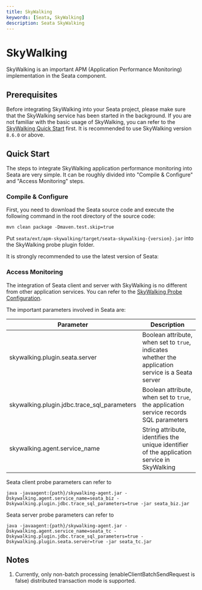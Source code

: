 ```yaml
---
title: SkyWalking
keywords: [Seata, SkyWalking]
description: Seata SkyWalking
---
```


# SkyWalking

SkyWalking is an important APM (Application Performance Monitoring) implementation in the Seata component.

## Prerequisites

Before integrating SkyWalking into your Seata project, please make sure that the SkyWalking service has been started in the background. If you are not familiar with the basic usage of SkyWalking, you can refer to the [SkyWalking Quick Start](https://github.com/apache/skywalking/tree/master/docs) first. It is recommended to use SkyWalking version `8.6.0` or above.

## Quick Start

The steps to integrate SkyWalking application performance monitoring into Seata are very simple. It can be roughly divided into "Compile & Configure" and "Access Monitoring" steps.

### Compile & Configure

First, you need to download the Seata source code and execute the following command in the root directory of the source code:

`mvn clean package -Dmaven.test.skip=true`

Put `seata/ext/apm-skywalking/target/seata-skywalking-{version}.jar` into the SkyWalking probe plugin folder.

It is strongly recommended to use the latest version of Seata:

### Access Monitoring

The integration of Seata client and server with SkyWalking is no different from other application services. You can refer to the [SkyWalking Probe Configuration](https://github.com/apache/skywalking/blob/f3b567160ce61675cb692c3417101162d67093de/docs/en/setup/service-agent/java-agent/Setting-override.md).

The important parameters involved in Seata are:

| Parameter         | Description|
|---------------|----|
| skywalking.plugin.seata.server             |Boolean attribute, when set to `true`, indicates whether the application service is a Seata server|
| skywalking.plugin.jdbc.trace_sql_parameters|Boolean attribute, when set to `true`, the application service records SQL parameters|
| skywalking.agent.service_name              |String attribute, identifies the unique identifier of the application service in SkyWalking|

Seata client probe parameters can refer to
```
java -javaagent:{path}/skywalking-agent.jar -Dskywalking.agent.service_name=seata_biz -Dskywalking.plugin.jdbc.trace_sql_parameters=true -jar seata_biz.jar
```

Seata server probe parameters can refer to
```
java -javaagent:{path}/skywalking-agent.jar -Dskywalking.agent.service_name=seata_tc -Dskywalking.plugin.jdbc.trace_sql_parameters=true -Dskywalking.plugin.seata.server=true -jar seata_tc.jar
```

## Notes

1. Currently, only non-batch processing (enableClientBatchSendRequest is false) distributed transaction mode is supported.
